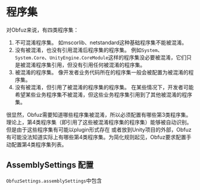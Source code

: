 # 程序集

对Obfuz来说，有四类程序集：

1. 不可混淆程序集。 如mscorlib、netstandard这种基础程序集不能被混淆。
2. 没有被混淆，也没有引用混淆后程序集的程序集。 例如`System`、`System.Core`、`UnityEngine.CoreModule`这样的程序集没必要被混淆，它们只是被混淆程序集引用，但没有引用任何被混淆的程序集。
3. 被混淆的程序集。 像开发者业务代码所在的程序集一般会被配置为被混淆的程序集。
4. 没有被混淆，但引用了被混淆的程序集的程序集。 在某些情况下，开发者可能希望某些业务程序集不被混淆，但这些业务程序集引用到了其他被混淆的程序集。

很显然，Obfuz需要知道哪些程序集被混淆，所以必须配置有哪些第3类程序集。理论上，第4类程序集（即引用了这些被混淆程序集的程序集）能够被自动识别。但是由于这些程序集有可能以plugin形式存在
或者放到Unity项目的外部，Obfuz有可能没法知道实际上有哪些第4类程序集。为简化规则起见，Obfuz要求配置手动配置第4类程序集列表。

## AssemblySettings 配置

`ObfuzSettings.assemblySettings`中包含
